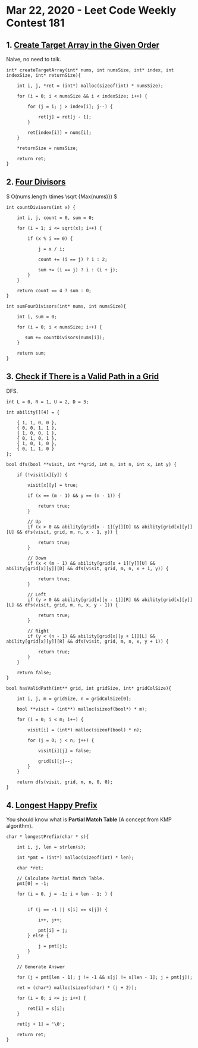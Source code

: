 # Mar 22, 2020 - Leet Code Weekly Contest 181

## 1. [Create Target Array in the Given Order](https://leetcode.com/contest/weekly-contest-181/problems/create-target-array-in-the-given-order/)

Naive, no need to talk.

```{c}
int* createTargetArray(int* nums, int numsSize, int* index, int indexSize, int* returnSize){

    int i, j, *ret = (int*) malloc(sizeof(int) * numsSize);
    
    for (i = 0; i < numsSize && i < indexSize; i++) {
        
        for (j = i; j > index[i]; j--) {
            
            ret[j] = ret[j - 1];
        }
        
        ret[index[i]] = nums[i];
    }
    
    *returnSize = numsSize;
    
    return ret;
}
```

## 2. [Four Divisors](https://leetcode.com/contest/weekly-contest-181/problems/four-divisors/)

$ O(nums.length \times \sqrt {Max(nums)}) $

```{c}
int countDivisors(int x) {
    
    int i, j, count = 0, sum = 0;
    
    for (i = 1; i <= sqrt(x); i++) {
        
        if (x % i == 0) {
            
            j = x / i;
            
            count += (i == j) ? 1 : 2;
            
            sum += (i == j) ? i : (i + j);
        }
    }
    
    return count == 4 ? sum : 0;
}

int sumFourDivisors(int* nums, int numsSize){

    int i, sum = 0;
    
    for (i = 0; i < numsSize; i++) {
        
       sum += countDivisors(nums[i]);
    }
    
    return sum;
}
```

## 3. [Check if There is a Valid Path in a Grid](https://leetcode.com/contest/weekly-contest-181/problems/check-if-there-is-a-valid-path-in-a-grid/)

DFS.

```{c}
int L = 0, R = 1, U = 2, D = 3;

int ability[][4] = {
    
    { 1, 1, 0, 0 },
    { 0, 0, 1, 1 },
    { 1, 0, 0, 1 },
    { 0, 1, 0, 1 },
    { 1, 0, 1, 0 },
    { 0, 1, 1, 0 }
};

bool dfs(bool **visit, int **grid, int m, int n, int x, int y) {
    
    if (!visit[x][y]) {
        
        visit[x][y] = true;
        
        if (x == (m - 1) && y == (n - 1)) {
            
            return true;
        }
        
        // Up
        if (x > 0 && ability[grid[x - 1][y]][D] && ability[grid[x][y]][U] && dfs(visit, grid, m, n, x - 1, y)) {
                
            return true;
        }
        
        // Down
        if (x < (m - 1) && ability[grid[x + 1][y]][U] && ability[grid[x][y]][D] && dfs(visit, grid, m, n, x + 1, y)) {
            
            return true;
        }
        
        // Left
        if (y > 0 && ability[grid[x][y - 1]][R] && ability[grid[x][y]][L] && dfs(visit, grid, m, n, x, y - 1)) {
            
            return true;
        }
        
        // Right
        if (y < (n - 1) && ability[grid[x][y + 1]][L] && ability[grid[x][y]][R] && dfs(visit, grid, m, n, x, y + 1)) {
            
            return true;
        }
    }
    
    return false;
}

bool hasValidPath(int** grid, int gridSize, int* gridColSize){

    int i, j, m = gridSize, n = gridColSize[0];
    
    bool **visit = (int**) malloc(sizeof(bool*) * m);
    
    for (i = 0; i < m; i++) {
        
        visit[i] = (int*) malloc(sizeof(bool) * n);
        
        for (j = 0; j < n; j++) {
            
            visit[i][j] = false;
            
            grid[i][j]--;
        }
    }
    
    return dfs(visit, grid, m, n, 0, 0);
}
```

## 4. [Longest Happy Prefix](https://leetcode.com/contest/weekly-contest-181/problems/longest-happy-prefix/)

You should know what is **Partial Match Table** (A concept from KMP algorithm).

```{c}
char * longestPrefix(char * s){

    int i, j, len = strlen(s);
    
    int *pmt = (int*) malloc(sizeof(int) * len);
    
    char *ret;
    
    // Calculate Partial Match Table.
    pmt[0] = -1;
    
    for (i = 0, j = -1; i < len - 1; ) {
        
        
        if (j == -1 || s[i] == s[j]) {
            
            i++, j++;
            
            pmt[i] = j;
        } else {
            
            j = pmt[j];
        }
    }
    
    // Generate Answer
    
    for (j = pmt[len - 1]; j != -1 && s[j] != s[len - 1]; j = pmt[j]);
    
    ret = (char*) malloc(sizeof(char) * (j + 2));
    
    for (i = 0; i <= j; i++) {
        
        ret[i] = s[i];
    }
    
    ret[j + 1] = '\0';
    
    return ret;
}
```
